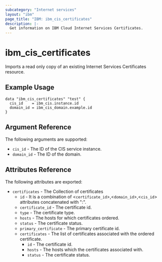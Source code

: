 ```yaml
---
subcategory: "Internet services"
layout: "ibm"
page_title: "IBM: ibm_cis_certificates"
description: |-
  Get information on IBM Cloud Internet Services Certificates.
---
```


# ibm_cis_certificates

Imports a read only copy of an existing Internet Services Certificates resource.

## Example Usage

```hcl
data "ibm_cis_certificates" "test" {
  cis_id    = ibm_cis.instance.id
  domain_id = ibm_cis_domain.example.id
}
```

## Argument Reference

The following arguments are supported:

- `cis_id` - The ID of the CIS service instance.
- `domain_id` - The ID of the domain.

## Attributes Reference

The following attributes are exported:

- `certificates` - The Collection of certificates
  - `id` - It is a combination of <`certificate_id`>,<`domain_id`>,<`cis_id`> attributes concatenated with ":".
  - `certificate_id` - The certificate id.
  - `type` - The certificate type.
  - `hosts` - The hosts for which certificates ordered.
  - `status` - The certificate status.
  - `primary_certificate` - The primary certificate id.
  - `certificates` - The list of certificates associated with the ordered certificate.
    - `id` - The certificate id.
    - `hosts` - The hosts which the certificates associated with.
    - `status` - The certificate status.
